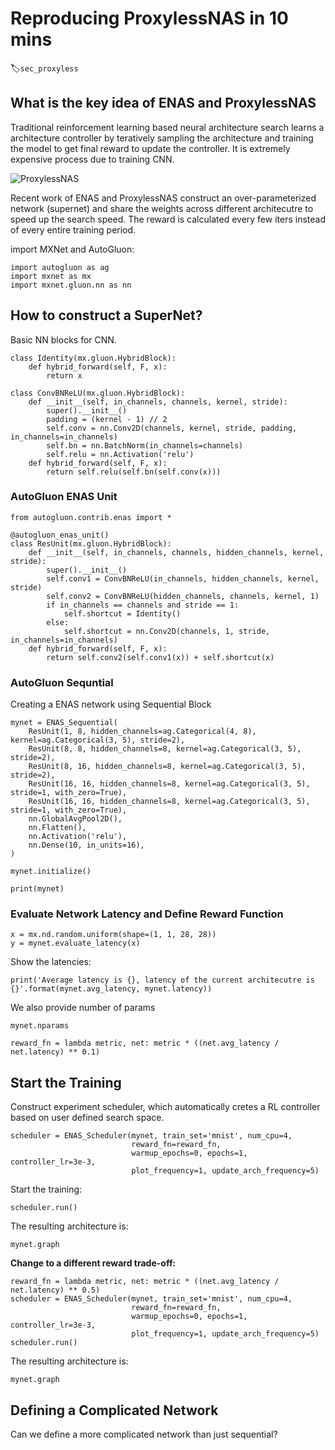# Reproducing ProxylessNAS in 10 mins
:label:`sec_proxyless`

## What is the key idea of ENAS and ProxylessNAS

Traditional reinforcement learning based neural architecture search learns a architecture controller
by teratively sampling the architecture and training the model to get final reward to update the controller.
It is extremely expensive process due to training CNN.

![ProxylessNAS](https://autogluon.s3.amazonaws.com/_images/proxyless.png)

Recent work of ENAS and ProxylessNAS construct an over-parameterized network (supernet) and share the weights
across different architecutre to speed up the search speed. The reward is calculated every few iters instead
of every entire training period.

import MXNet and AutoGluon:

```{.python .input}
import autogluon as ag
import mxnet as mx
import mxnet.gluon.nn as nn
```

## How to construct a SuperNet?

Basic NN blocks for CNN.

```{.python .input}
class Identity(mx.gluon.HybridBlock):
    def hybrid_forward(self, F, x):
        return x
    
class ConvBNReLU(mx.gluon.HybridBlock):
    def __init__(self, in_channels, channels, kernel, stride):
        super().__init__()
        padding = (kernel - 1) // 2
        self.conv = nn.Conv2D(channels, kernel, stride, padding, in_channels=in_channels)
        self.bn = nn.BatchNorm(in_channels=channels)
        self.relu = nn.Activation('relu')
    def hybrid_forward(self, F, x):
        return self.relu(self.bn(self.conv(x)))
```

### AutoGluon ENAS Unit

```{.python .input}
from autogluon.contrib.enas import *

@autogluon_enas_unit()
class ResUnit(mx.gluon.HybridBlock):
    def __init__(self, in_channels, channels, hidden_channels, kernel, stride):
        super().__init__()
        self.conv1 = ConvBNReLU(in_channels, hidden_channels, kernel, stride)
        self.conv2 = ConvBNReLU(hidden_channels, channels, kernel, 1)
        if in_channels == channels and stride == 1:
            self.shortcut = Identity()
        else:
            self.shortcut = nn.Conv2D(channels, 1, stride, in_channels=in_channels)
    def hybrid_forward(self, F, x):
        return self.conv2(self.conv1(x)) + self.shortcut(x)
```

### AutoGluon Sequntial

Creating a ENAS network using Sequential Block

```{.python .input}
mynet = ENAS_Sequential(
    ResUnit(1, 8, hidden_channels=ag.Categorical(4, 8), kernel=ag.Categorical(3, 5), stride=2),
    ResUnit(8, 8, hidden_channels=8, kernel=ag.Categorical(3, 5), stride=2),
    ResUnit(8, 16, hidden_channels=8, kernel=ag.Categorical(3, 5), stride=2),
    ResUnit(16, 16, hidden_channels=8, kernel=ag.Categorical(3, 5), stride=1, with_zero=True),
    ResUnit(16, 16, hidden_channels=8, kernel=ag.Categorical(3, 5), stride=1, with_zero=True),
    nn.GlobalAvgPool2D(),
    nn.Flatten(),
    nn.Activation('relu'),
    nn.Dense(10, in_units=16),
)

mynet.initialize()

print(mynet)
```

### Evaluate Network Latency and Define Reward Function

```{.python .input}
x = mx.nd.random.uniform(shape=(1, 1, 28, 28))
y = mynet.evaluate_latency(x)
```

Show the latencies:

```{.python .input}
print('Average latency is {}, latency of the current architecutre is {}'.format(mynet.avg_latency, mynet.latency))
```

We also provide number of params
```{.python .input}
mynet.nparams
```

```{.python .input}
reward_fn = lambda metric, net: metric * ((net.avg_latency / net.latency) ** 0.1)
```

## Start the Training

Construct experiment scheduler, which automatically cretes a RL controller based on user defined search space.

```{.python .input}
scheduler = ENAS_Scheduler(mynet, train_set='mnist', num_cpu=4,
                           reward_fn=reward_fn,
                           warmup_epochs=0, epochs=1, controller_lr=3e-3,
                           plot_frequency=1, update_arch_frequency=5)
```

Start the training:

```{.python .input}
scheduler.run()
```

The resulting architecture is:
```{.python .input}
mynet.graph
```

**Change to a different reward trade-off:**

```{.python .input}
reward_fn = lambda metric, net: metric * ((net.avg_latency / net.latency) ** 0.5)
scheduler = ENAS_Scheduler(mynet, train_set='mnist', num_cpu=4,
                           reward_fn=reward_fn,
                           warmup_epochs=0, epochs=1, controller_lr=3e-3,
                           plot_frequency=1, update_arch_frequency=5)
scheduler.run()
```

The resulting architecture is:
```{.python .input}
mynet.graph
```

## Defining a Complicated Network

Can we define a more complicated network than just sequential?
